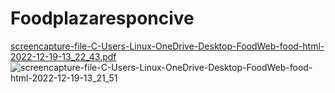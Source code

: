 # Foodplazaresponcive
[screencapture-file-C-Users-Linux-OneDrive-Desktop-FoodWeb-food-html-2022-12-19-13_22_43.pdf](https://github.com/SanjaySatani/Foodplazaresponcive/files/10257014/screencapture-file-C-Users-Linux-OneDrive-Desktop-FoodWeb-food-html-2022-12-19-13_22_43.pdf)
![screencapture-file-C-Users-Linux-OneDrive-Desktop-FoodWeb-food-html-2022-12-19-13_21_51](https://user-images.githubusercontent.com/119597336/208375360-d7939ed8-5f3d-43bf-822b-b56d49562325.png)
